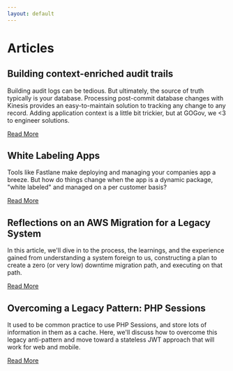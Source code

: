 ```yaml
---
layout: default
---
```


# Articles


## Building context-enriched audit trails

Building audit logs can be tedious.  But ultimately, the source of truth typically is your database.  Processing post-commit database changes with Kinesis provides an easy-to-maintain solution to tracking any change to any record.  Adding application context is a little bit trickier, but at GOGov, we <3 to engineer solutions.

[Read More](/docs/audits.md)

## White Labeling Apps

Tools like Fastlane make deploying and managing your companies app a breeze.  But how do things change when the app is a dynamic package, "white labeled" and managed on a per customer basis?

[Read More](/docs/whitelabel_cd.md)


## Reflections on an AWS Migration for a Legacy System

In this article, we'll dive in to the process, the learnings, and the experience gained from understanding a system foreign to us, constructing a plan to create a zero (or very low) downtime migration path, and executing on that path.

[Read More](/docs/migration.md)


## Overcoming a Legacy Pattern: PHP Sessions

It used to be common practice to use PHP Sessions, and store lots of information in them as a cache.  Here, we'll discuss how to overcome this legacy anti-pattern and move toward a stateless JWT approach that will work for web and mobile.

[Read More](/docs/sessions.md)

